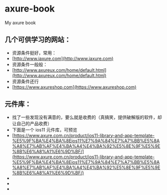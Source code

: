# axure-book
My axure book 


## 几个可供学习的网站：

* 资源条件挺好，常用：
* [http://www.iaxure.com](http://www.iaxure.com)
* 资源条件一般般：
* [http://www.axureux.com/home/default.html](http://www.axureux.com/home/default.html)
* 资源条件还行
* [https://www.axureshop.com](https://www.axureshop.com)


## 元件库：

* 找了一些发现没有满意的，要么就是收费的（真搞笑，提供破解版的软件，却让自己的产品收费）
* 下面是一个 ios11 元件库，可预览
* [https://www.axure.com.cn/product/ios11-library-and-app-template-%E5%9F%BA%E4%BA%8Eios11%E7%9A%84%E7%A7%BB%E5%8A%A8%E7%AB%AF%E4%BA%A4%E4%BA%92%E5%8E%9F%E5%9E%8B%E6%A8%A1%E6%9D%BF/](https://www.axure.com.cn/product/ios11-library-and-app-template-%E5%9F%BA%E4%BA%8Eios11%E7%9A%84%E7%A7%BB%E5%8A%A8%E7%AB%AF%E4%BA%A4%E4%BA%92%E5%8E%9F%E5%9E%8B%E6%A8%A1%E6%9D%BF/)
* 
* 
* 


